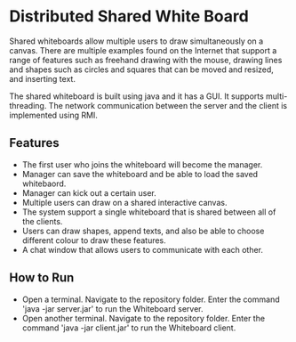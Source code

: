 # Distributed Shared White Board
Shared whiteboards allow multiple users to draw simultaneously on a canvas. There are multiple examples found on the Internet that support a range of features such as freehand drawing with the mouse, drawing lines and shapes such as circles and squares that can be moved and resized, and inserting text.

The shared whiteboard is built using java and it has a GUI. It supports multi-threading. The network communication between the server and the client is implemented using RMI.

## Features
* The first user who joins the whiteboard will become the manager.
* Manager can save the whiteboard and be able to load the saved whitebaord.
* Manager can kick out a certain user.
* Multiple users can draw on a shared interactive canvas.
* The system support a single whiteboard that is  shared between all of the clients.
* Users can draw shapes, append texts, and also be able to choose different colour to draw these features.
* A chat window that allows users to communicate with each other.

## How to Run
* Open a terminal. Navigate to the repository folder. Enter the command 'java -jar server.jar' to run the Whiteboard server.
* Open another terminal. Navigate to the repository folder. Enter the command 'java -jar client.jar' to run the Whiteboard client.
